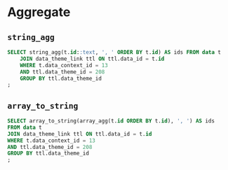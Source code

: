 # Aggregate

## `string_agg`

```sql
SELECT string_agg(t.id::text, ', ' ORDER BY t.id) AS ids FROM data t
	JOIN data_theme_link ttl ON ttl.data_id = t.id
	WHERE t.data_context_id = 13
	AND ttl.data_theme_id = 208
	GROUP BY ttl.data_theme_id
;
```

## `array_to_string`

```sql
SELECT array_to_string(array_agg(t.id ORDER BY t.id), ', ') AS ids
FROM data t
JOIN data_theme_link ttl ON ttl.data_id = t.id
WHERE t.data_context_id = 13
AND ttl.data_theme_id = 208
GROUP BY ttl.data_theme_id
;
```
